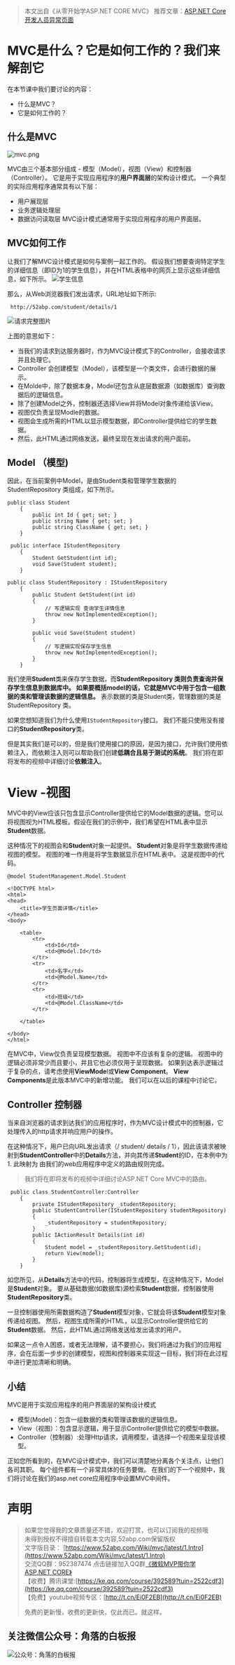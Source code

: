 >  本文出自《从零开始学ASP.NET CORE MVC》
> 推荐文章：[ASP.NET Core开发人员异常页面](https://www.52abp.com/wiki/mvc/0.1.4/empty)

# MVC是什么？它是如何工作的？我们来解剖它

在本节课中我们要讨论的内容：
- 什么是MVC？
- 它是如何工作的？


## 什么是MVC
![mvc.png](https://upload-images.jianshu.io/upload_images/1979022-ae06ddabc7c6a24b.png?imageMogr2/auto-orient/strip%7CimageView2/2/w/1240)

MVC由三个基本部分组成 - 模型（Model），视图（View）和控制器（Controller）。 
它是用于实现应用程序的**用户界面层**的架构设计模式。 一个典型的实际应用程序通常具有以下层：
- 用户展现层
- 业务逻辑处理层
- 数据访问读取层
MVC设计模式通常用于实现应用程序的用户界面层。

## MVC如何工作

让我们了解MVC设计模式是如何与案例一起工作的。 假设我们想要查询特定学生的详细信息（即ID为1的学生信息），并在HTML表格中的网页上显示这些详细信息，如下所示。
![学生信息](https://upload-images.jianshu.io/upload_images/1979022-b2d0c910516e042b.png?imageMogr2/auto-orient/strip%7CimageView2/2/w/1240)

那么，从Web浏览器我们发出请求，URL地址如下所示:
``` 
 http://52abp.com/student/details/1
```
![请求完整图片](https://upload-images.jianshu.io/upload_images/1979022-cfcaefb7dab2038e.png?imageMogr2/auto-orient/strip%7CimageView2/2/w/1240)

上图的意思如下：
-  当我们的请求到达服务器时，作为MVC设计模式下的Controller，会接收请求并且处理它。
- Controller 会创建模型（Model），该模型是一个类文件，会进行数据的展示。
- 在Molde中，除了数据本身，Model还包含从底层数据源（如数据库）查询数据后的逻辑信息。
- 除了创建Model之外，控制器还选择View并将Model对象传递给该View。
- 视图仅负责呈现Modle的数据。
- 视图会生成所需的HTML以显示模型数据，即Controller提供给它的学生数据。
- 然后，此HTML通过网络发送，最终呈现在发出请求的用户面前。

## Model （模型)

因此，在当前案例中Model，是由Student类和管理学生数据的StudentRepository 类组成，如下所示。

```
public class Student
    {
        public int Id { get; set; }
        public string Name { get; set; }
        public string ClassName { get; set; }
    }

 public interface IStudentRepository
    {
        Student GetStudent(int id);
        void Save(Student student);
    }

public class StudentRepository : IStudentRepository
    {
        public Student GetStudent(int id)
        {
            // 写逻辑实现 查询学生详情信息
            throw new NotImplementedException();
        }

        public void Save(Student student)
        {
            // 写逻辑实现保存学生信息
            throw new NotImplementedException();
        }
    }
```
我们使用**Student**类来保存学生数据，而**StudentRepository **类则负责查询并保存学生信息到数据库中。
如果要概括model的话，它就是MVC中用于**包含一组数据的类和管理该数据的逻辑信息。**
表示数据的类是Student类，管理数据的类是StudentRepository 类。

如果您想知道我们为什么使用``IStudentRepository``接口。 我们不能只使用没有接口的**StudentRepository**类。

但是其实我们是可以的，但是我们使用接口的原因，是因为接口，允许我们使用依赖注入，而依赖注入则可以帮助我们创建**低耦合且易于测试的系统**。 我们将在即将发布的视频中详细讨论**依赖注入**。


# View -视图

MVC中的View应该只包含显示Controller提供给它的Model数据的逻辑。您可以将视图视为HTML模板。假设在我们的示例中，我们希望在HTML表中显示**Student**数据。

这种情况下的视图会和**Student**对象一起提供。 **Student**对象是将学生数据传递给视图的模型。 视图的唯一作用是将学生数据显示在HTML表中。 这是视图中的代码。
```
@model StudentManagement.Model.Student

<!DOCTYPE html>
<html>
<head>
    <title>学生页面详情</title>
</head>
<body>

    <table>
        <tr>
            <td>Id</td>
            <td>@Model.Id</td>
        </tr>
        <tr>
            <td>名字</td>
            <td>@Model.Name</td>
        </tr>
        <tr>
            <td>班级</td>
            <td>@Model.ClassName</td>
        </tr>

    </table>

</body>
</html>
```

在MVC中，View仅负责呈现模型数据。 视图中不应该有复杂的逻辑。 视图中的逻辑必须非常少而且要小，并且它也必须仅用于呈现数据。 如果到达表示逻辑过于复杂的点，请考虑使用**ViewMode**l或**View Component**。 **View Components**是此版本MVC中的新增功能。 我们可以在以后的课程中讨论它。

## Controller 控制器

当来自浏览器的请求到达我们的应用程序时，作为MVC设计模式中的控制器，它处理传入的http请求并响应用户的操作。

在这种情况下，用户已向URL发出请求（/ student/ details / 1），因此该请求被映射到**StudentController**中的**Details**方法，并向其传递**Student**的ID，在本例中为1.
此映射为 由我们的web应用程序中定义的路由规则完成。 

> 我们将在即将发布的视频中详细讨论ASP.NET Core MVC中的路由。

```
 public class StudentController:Controller
    {
        private IStudentRepository _studentRepository;
        public StudentController(IStudentRepository studentRepository)
        {
            _studentRepository = studentRepository;
        }
        public IActionResult Details(int id)
        {
            Student model = _studentRepository.GetStudent(id);
            return View(model);
        }
    }
```

如您所见，从**Details**方法中的代码，控制器将生成模型，在这种情况下，Model是**Student**对象。 要从基础数据(如数据库)源检索**Student**数据，控制器使用**StudentRepository**类。

一旦控制器使用所需数据构造了**Student**模型对象，它就会将该**Student**模型对象传递给视图。 然后，视图生成所需的HTML，以显示Controller提供给它的**Student**数据。 然后，此HTML通过网络发送给发出请求的用户。

如果这一点令人困惑，或者无法理解，请不要担心，我们将通过为我们的应用程序，会在后面一步步的创建模型，视图和控制器来实现这一目标，我们将在此过程中进行更加清晰和明确。


## 小结

MVC是用于实现应用程序的用户界面层的架构设计模式
- 模型(Model)：包含一组数据的类和管理该数据的逻辑信息。
- View（视图）：包含显示逻辑，用于显示Controller提供给它的模型中数据。
- Controller（控制器）:处理Http请求，调用模型，请选择一个视图来呈现该模型。

正如您所看到的，在MVC设计模式中，我们可以清楚地分离各个关注点，让他们各司其职。 每个组件都有一个非常具体的任务要做。 在我们的下一个视频中，我们将讨论在我们的asp.net core应用程序中设置MVC中间件。













# 声明


> 如果您觉得我的文章质量还不错，欢迎打赏，也可以订阅我的视频哦 </br>
> 未得到授权不得擅自转载本文内容,52abp.com保留版权</br>
> 文字版目录： [https://www.52abp.com/Wiki/mvc/latest/1.Intro](https://www.52abp.com/Wiki/mvc/latest/1.Intro) </br>
> 交流QQ群：952387474 点击链接加入QQ群[《微软MVP带你学ASP.NET CORE》](https://jq.qq.com/?_wv=1027&k=5nq4PFQ)</br>
> 【收费】腾讯课堂:[https://ke.qq.com/course/392589?tuin=2522cdf3](https://ke.qq.com/course/392589?tuin=2522cdf3) </br>
> 【免费】youtube视频专区：[http://t.cn/Ei0F2EB](http://t.cn/Ei0F2EB) </br>
>
>免费的更新慢，收费的更新快，仅此而已。就这样。 </br>

## 关注微信公众号：角落的白板报
![公众号：角落的白板报](https://upload-images.jianshu.io/upload_images/1979022-f19c505c18160c16.png)





















